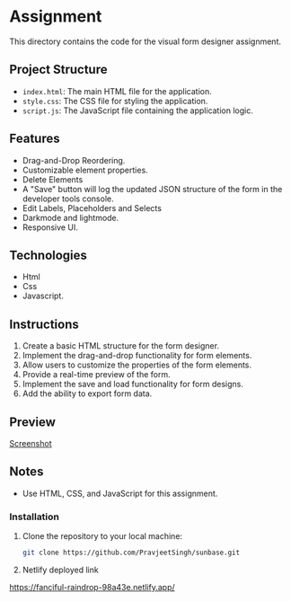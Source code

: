 # Assignment

This directory contains the code for the visual form designer assignment.

## Project Structure

*   `index.html`: The main HTML file for the application.
*   `style.css`: The CSS file for styling the application.
*   `script.js`: The JavaScript file containing the application logic.
## Features

*   Drag-and-Drop Reordering.
*   Customizable element properties.
*   Delete Elements
*   A "Save" button will log the updated JSON structure of the form in the      developer tools console.
*   Edit Labels, Placeholders and Selects
*   Darkmode and lightmode. 
*   Responsive UI.

## Technologies

*   Html
*   Css
*   Javascript.
## Instructions

1.  Create a basic HTML structure for the form designer.
2.  Implement the drag-and-drop functionality for form elements.
3.  Allow users to customize the properties of the form elements.
4.  Provide a real-time preview of the form.
5.  Implement the save and load functionality for form designs.
6.  Add the ability to export form data.

## Preview

[Screenshot](https://photos.app.goo.gl/tQCoADuYxbKNoCwW8)


## Notes

*   Use HTML, CSS, and JavaScript for this assignment.


### Installation

1. Clone the repository to your local machine:
    ```bash
    git clone https://github.com/PravjeetSingh/sunbase.git
    ```
2. Netlify deployed link

https://fanciful-raindrop-98a43e.netlify.app/